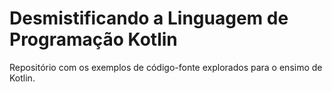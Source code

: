 # Desmistificando a Linguagem de Programação Kotlin

Repositório com os exemplos de código-fonte explorados para o ensimo de Kotlin.
